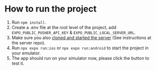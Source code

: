 # How to run the project
1. Run `npm install`.
2. Create a .env file at the root level of the project, add `EXPO_PUBLIC_PUSHER_API_KEY` & `EXPO_PUBLIC_LOCAL_SERVER_URL`.
3. Make sure you also [cloned and started the server](https://github.com/eylonshm/PusherExpoServer) (See instructions at the server repo).
4. Run `npx expo run:ios` or `npx expo run:android` to start the project in your emulator.
5. The app should run on your simulator now, please click the button to test it.
